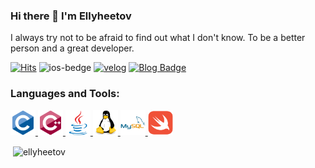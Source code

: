### Hi there 👋  I'm Ellyheetov

I always try not to be afraid to find out what I don't know. To be a better person and a great developer.


[![Hits](https://hits.seeyoufarm.com/api/count/incr/badge.svg?url=https%3A%2F%2Fgithub.com%2Fellyheetov&count_bg=%231F75D7&title_bg=%23555555&icon=&icon_color=%23E7E7E7&title=hits&edge_flat=false)](https://hits.seeyoufarm.com) ![ios-bedge](https://img.shields.io/badge/iOS-swift-orange) [![velog](https://img.shields.io/badge/-velog-grin)](https://velog.io/@ellyheetov) [![Blog Badge](https://img.shields.io/badge/-Blog-181717?logo=GitHub&logoColor=white&link=https://jjjoonngg.github.io/)](https://ellyheetov.github.io/) 

<h3 align="left">Languages and Tools:</h3>
<p align="left"> <a href="https://www.cprogramming.com/" target="_blank"> <img src="https://raw.githubusercontent.com/devicons/devicon/master/icons/c/c-original.svg" alt="c" width="40" height="40"/> </a> <a href="https://www.w3schools.com/cpp/" target="_blank"> <img src="https://raw.githubusercontent.com/devicons/devicon/master/icons/cplusplus/cplusplus-original.svg" alt="cplusplus" width="40" height="40"/> </a> <a href="https://www.java.com" target="_blank"> <img src="https://raw.githubusercontent.com/devicons/devicon/master/icons/java/java-original.svg" alt="java" width="40" height="40"/> </a> <a href="https://www.linux.org/" target="_blank"> <img src="https://raw.githubusercontent.com/devicons/devicon/master/icons/linux/linux-original.svg" alt="linux" width="40" height="40"/> </a> <a href="https://www.mysql.com/" target="_blank"> <img src="https://raw.githubusercontent.com/devicons/devicon/master/icons/mysql/mysql-original-wordmark.svg" alt="mysql" width="40" height="40"/> </a> <a href="https://developer.apple.com/swift/" target="_blank"> <img src="https://raw.githubusercontent.com/devicons/devicon/master/icons/swift/swift-original.svg" alt="swift" width="40" height="40"/> </a> </p>

<!--[![Top Langs](https://github-readme-stats.vercel.app/api/top-langs/?username=ellyheetov&layout=compact)](https://github.com/anuraghazra/github-readme-stats)-->

<p>&nbsp;<img align="center" src="https://github-readme-stats.vercel.app/api?username=anuraghazra&bg_color=30,e2eafc,c1d3fe&title_color=013a63&text_color=353535" alt="ellyheetov" /></p>

